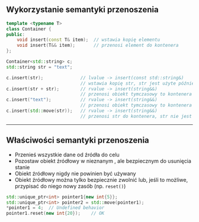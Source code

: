 ## Wykorzystanie semantyki przenoszenia

```cpp
template <typename T>
class Container {
public:
    void insert(const T& item);  // wstawia kopię elementu
    void insert(T&& item);       // przenosi element do kontenera
};

Container<std::string> c;
std::string str = "text";

c.insert(str);              // lvalue -> insert(const std::string&)
                            // wstawia kopię str, str jest użyte później
c.insert(str + str);        // rvalue -> insert(string&&)
                            // przenosi obiekt tymczasowy to kontenera
c.insert("text");           // rvalue -> insert(string&&)
                            // przenosi obiekt tymczasowy to kontenera
c.insert(std::move(str));   // rvalue -> insert(string&&)
                            // przenosi str do kontenera, str nie jest dłużej używane
```

___

## Właściwości semantyki przenoszenia

* <!-- .element: class="fragment fade-in" --> Przenieś wszystkie dane od źródła do celu
* <!-- .element: class="fragment fade-in" --> Pozostaw obiekt źródłowy w nieznanym , ale bezpiecznym do usunięcia stanie
* <!-- .element: class="fragment fade-in" --> Obiekt źródłowy nigdy nie powinien być używany
* <!-- .element: class="fragment fade-in" --> Obiekt źródłowy można tylko bezpiecznie zwolnić lub, jeśli to możliwe, przypisać do niego nowy zasób (np. <code>reset()</code>)

```cpp
std::unique_ptr<int> pointer1{new int{5}};
std::unique_ptr<int> pointer2 = std::move(pointer1);
*pointer1 = 4;  // Undefined behavior
pointer1.reset(new int{20});    // OK
```
<!-- .element: class="fragment fade-in" -->
